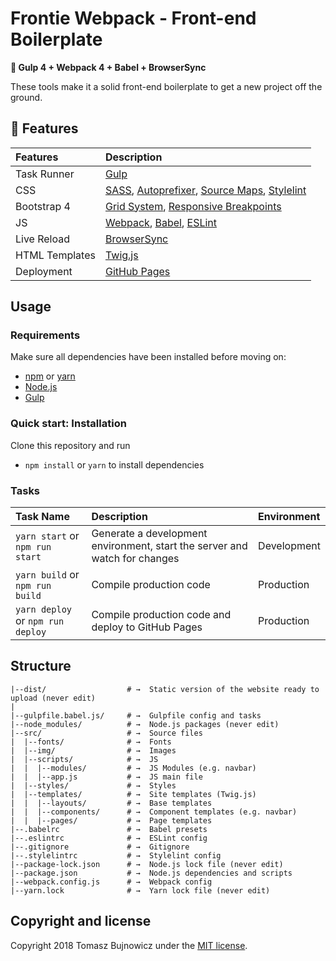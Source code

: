 # Frontie Webpack - Front-end Boilerplate

**🚀 Gulp 4 + Webpack 4 + Babel + BrowserSync**

These tools make it a solid front-end boilerplate to get a new project off the ground.

## :gift: Features
| Features | Description |
| :------------- | :------------- |
| Task Runner | [Gulp](http://gulpjs.com/)
| CSS | [SASS](http://sass-lang.com/), [Autoprefixer](https://github.com/postcss/autoprefixer), [Source Maps](https://www.npmjs.com/package/gulp-sourcemaps), [Stylelint](https://stylelint.io/)
| Bootstrap 4 | [Grid System](https://getbootstrap.com/docs/4.1/layout/grid/), [Responsive Breakpoints](https://getbootstrap.com/docs/4.1/layout/overview/#responsive-breakpoints)
| JS | [Webpack](https://webpack.js.org/), [Babel](http://babeljs.io/), [ESLint](http://eslint.org/)
| Live Reload | [BrowserSync](http://www.browsersync.io/)
| HTML Templates | [Twig.js](https://github.com/twigjs/twig.js)
| Deployment | [GitHub Pages]((https://www.npmjs.com/package/gulp-gh-pages))

## Usage

### Requirements
Make sure all dependencies have been installed before moving on:

* [npm](https://www.npmjs.com/get-npm) or [yarn](https://yarnpkg.com/lang/en/)
* [Node.js](https://nodejs.org/en/download/)
* [Gulp](http://gulpjs.com/)

### Quick start: Installation
Clone this repository and run
- `npm install` or `yarn` to install dependencies

### Tasks
| Task Name | Description | Environment |
| :------------- | :------------- | :------------- |
| `yarn start` or `npm run start` | Generate a development environment, start the server and watch for changes | Development
| `yarn build` or `npm run build` | Compile production code | Production
| `yarn deploy` or `npm run deploy` | Compile production code and deploy to GitHub Pages | Production

## Structure

```
|--dist/                  # →  Static version of the website ready to upload (never edit)
|
|--gulpfile.babel.js/     # →  Gulpfile config and tasks
|--node_modules/          # →  Node.js packages (never edit)
|--src/                   # →  Source files
|  |--fonts/              # →  Fonts
|  |--img/                # →  Images
|  |--scripts/            # →  JS
|  |  |--modules/         # →  JS Modules (e.g. navbar)
|  |  |--app.js           # →  JS main file
|  |--styles/             # →  Styles
|  |--templates/          # →  Site templates (Twig.js)
|  |  |--layouts/         # →  Base templates
|  |  |--components/      # →  Component templates (e.g. navbar)
|  |  |--pages/           # →  Page templates
|--.babelrc               # →  Babel presets
|--.eslintrc              # →  ESLint config
|--.gitignore             # →  Gitignore
|--.stylelintrc           # →  Stylelint config
|--package-lock.json      # →  Node.js lock file (never edit)
|--package.json           # →  Node.js dependencies and scripts
|--webpack.config.js      # →  Webpack config
|--yarn.lock              # →  Yarn lock file (never edit)
```

## Copyright and license

Copyright 2018 Tomasz Bujnowicz under the [MIT license](http://opensource.org/licenses/MIT).
